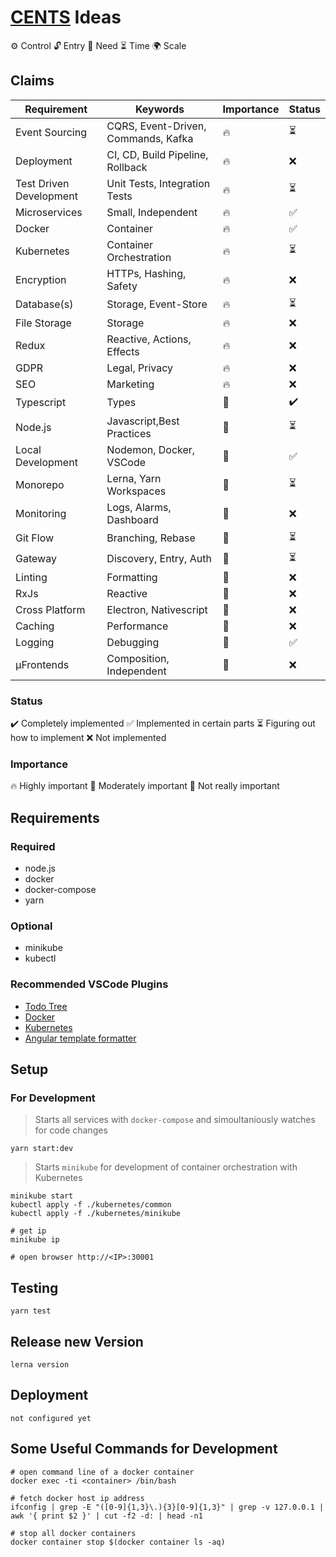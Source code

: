 # [CENTS](https://www.thefastlaneforum.com/community/threads/the-cents-business-commandments-for-entrepreneurs.81090/) Ideas

⚙ Control
🔓 Entry
🙏 Need
⏳ Time
🌍 Scale

## Claims

| Requirement             | Keywords                            | Importance | Status |
| ----------------------- | ----------------------------------- | ---------- | ------ |
| Event Sourcing          | CQRS, Event-Driven, Commands, Kafka | 🔥         | ⏳     |
| Deployment              | CI, CD, Build Pipeline, Rollback    | 🔥         | ❌     |
| Test Driven Development | Unit Tests, Integration Tests       | 🔥         | ⏳     |
| Microservices           | Small, Independent                  | 🔥         | ✅     |
| Docker                  | Container                           | 🔥         | ✅     |
| Kubernetes              | Container Orchestration             | 🔥         | ⏳     |
| Encryption              | HTTPs, Hashing, Safety              | 🔥         | ❌     |
| Database(s)             | Storage, Event-Store                | 🔥         | ⏳     |
| File Storage            | Storage                             | 🔥         | ❌     |
| Redux                   | Reactive, Actions, Effects          | 🔥         | ❌     |
| GDPR                    | Legal, Privacy                      | 🔥         | ❌     |
| SEO                     | Marketing                           | 🔥         | ❌     |
| Typescript              | Types                               | 🙂         | ✔️     |
| Node.js                 | Javascript,Best Practices           | 🙂         | ⏳     |
| Local Development       | Nodemon, Docker, VSCode             | 🙂         | ✅     |
| Monorepo                | Lerna, Yarn Workspaces              | 🙂         | ⏳     |
| Monitoring              | Logs, Alarms, Dashboard             | 🙂         | ❌     |
| Git Flow                | Branching, Rebase                   | 🙂         | ⏳     |
| Gateway                 | Discovery, Entry, Auth              | 🙂         | ⏳     |
| Linting                 | Formatting                          | 🌳         | ❌     |
| RxJs                    | Reactive                            | 🌳         | ❌     |
| Cross Platform          | Electron, Nativescript              | 🌳         | ❌     |
| Caching                 | Performance                         | 🌳         | ❌     |
| Logging                 | Debugging                           | 🌳         | ✅     |
| μFrontends              | Composition, Independent            | 🌳         | ❌     |

### Status

✔️ Completely implemented
✅ Implemented in certain parts
⏳ Figuring out how to implement
❌ Not implemented

### Importance

🔥 Highly important
🙂 Moderately important
🌳 Not really important

## Requirements

### Required

- node.js
- docker
- docker-compose
- yarn

### Optional

- minikube
- kubectl

### Recommended VSCode Plugins

- [Todo Tree](https://marketplace.visualstudio.com/items?itemName=Gruntfuggly.todo-tree)
- [Docker](https://marketplace.visualstudio.com/items?itemName=ms-azuretools.vscode-docker)
- [Kubernetes](https://marketplace.visualstudio.com/items?itemName=ms-kubernetes-tools.vscode-kubernetes-tools)
- [Angular template formatter](https://marketplace.visualstudio.com/items?itemName=stringham.angular-template-formatter)

## Setup

### For Development

> Starts all services with `docker-compose` and simoultaniously watches for code changes

```
yarn start:dev
```

> Starts `minikube` for development of container orchestration with Kubernetes

```
minikube start
kubectl apply -f ./kubernetes/common
kubectl apply -f ./kubernetes/minikube

# get ip
minikube ip

# open browser http://<IP>:30001
```

## Testing

```
yarn test
```

## Release new Version

```
lerna version
```

## Deployment

```
not configured yet
```

## Some Useful Commands for Development

```
# open command line of a docker container
docker exec -ti <container> /bin/bash

# fetch docker host ip address
ifconfig | grep -E "([0-9]{1,3}\.){3}[0-9]{1,3}" | grep -v 127.0.0.1 | awk '{ print $2 }' | cut -f2 -d: | head -n1

# stop all docker containers
docker container stop $(docker container ls -aq)
```
